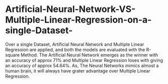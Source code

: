 # Artificial-Neural-Network-VS-Multiple-Linear-Regression-on-a-single-Dataset-
Over a single Dataset, Artificial Neural Network and Multiple Linear Regression are applied, and both the models are evaluated with the R-square Method. The Artificial Neural Network emerges as the winner with an accuracy of approx 71% and Multiple Linear Regression loses with giving an accuracy of approx 54.64%. As, The Neural Networks mimics almost a human brain, it will always have grater advantage over Multiple Linear Regression.
